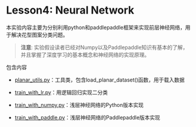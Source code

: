 # Lesson4: Neural Network


本实验内容主要为分别利用python和paddlepaddle框架来实现前层神经网络，用于解决花型图案分类问题。

>**注意**: 实验假设读者已经对Numpy以及Paddlepaddle知识有基本的了解，并且掌握了深度学习的基本概念和神经网络的实现原理。

包含内容

* [planar_utils.py](planar_utils.py)：工具类，包含load_planar_dataset()函数，用于载入数据

* [train_with_lr.py](train_with_lr.py)：用逻辑回归实现二分类

* [train_with_numpy.py](train_with_numpy.py)：浅层神经网络的Python版本实现

* [train_with_paddle.py](train_with_paddle.py)：浅层神经网络的Paddlepaddle版本实现
